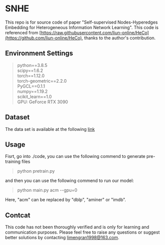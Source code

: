 # SNHE
This repo is for source code of paper "Self-supervised Nodes-Hyperedges Embedding for Heterogeneous Information Network Learning". This code is referenced from [https://raw.githubusercontent.com/liun-online/HeCo](https://github.com/liun-online/HeCo), thanks to the author's contribution.

## Environment Settings
> python==3.8.5 \
> scipy==1.6.2 \
> torch==1.12.0 \
> torch-geometric==2.2.0 \
> PyGCL==0.1.1 \
> numpy==1.19.2 \
> scikit_learn==1.0 \
GPU: GeForce RTX 3090 
## Dataset
The data set is available at the following [link](https://github.com/liun-online/HeCo/tree/main/data)


## Usage
Fisrt, go into ./code, you can use the following commend to generate pre-training files
> python pretrain.py

and then you can use the following commend to run our model: 
> python main.py acm --gpu=0

Here, "acm" can be replaced by "dblp", "aminer" or "imdb".

## Contcat
This code has not been thoroughly verified and is only for learning and communication purposes. Please feel free to raise any questions or suggest better solutions by contacting limengran1998@163.com.
